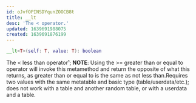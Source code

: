 ```yaml
---
id: oJvfOPINSDYqunZOOCB8t
title: __lt
desc: 'The < operator.'
updated: 1639691988075
created: 1639691876199
---
```

```Lua
__lt<T>(self: T, value: T): boolean
```
The < less than operator¹; **NOTE**: Using the >= greater than or equal to operator will invoke this metamethod and return the opposite of what this returns, as greater than or equal to is the same as not less than.Requires two values with the same metatable and basic type (table/userdata/etc.); does not work with a table and another random table, or with a userdata and a table.